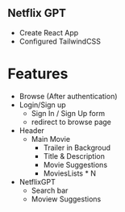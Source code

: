 ## Netflix GPT

- Create React App
- Configured TailwindCSS

# Features

- Browse (After authentication)
- Login/Sign up
  - Sign In / Sign Up form
  - redirect to browse page
- Header
  - Main Movie
    - Trailer in Backgroud
    - Title & Description
    - Movie Suggestions
    - MoviesLists \* N
- NetflixGPT
  - Search bar
  - Moview Suggestions
